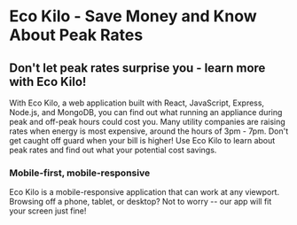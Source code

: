 # Eco Kilo - Save Money and Know About Peak Rates

## Don't let peak rates surprise you - learn more with Eco Kilo!

With Eco Kilo, a web application built with React, JavaScript, Express, Node.js, and MongoDB, you can find out what running an appliance during peak and off-peak hours could cost you. Many utility companies are raising rates when energy is most expensive, around the hours of 3pm - 7pm. Don't get caught off guard when your bill is higher! Use Eco Kilo to learn about peak rates and find out what your potential cost savings.

### Mobile-first, mobile-responsive

Eco Kilo is a mobile-responsive application that can work at any viewport. Browsing off a phone, tablet, or desktop? Not to worry -- our app will fit your screen just fine!


